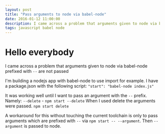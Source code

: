 ```yaml
---
layout: post
title: "Pass arguments to node via babel-node"
date: 2016-01-12 11:00:00
description: I came across a problem that arguments given to node via babel-node prefixed with -- are not passed
tags: javascript babel node
---
```


# Hello everybody

I came across a problem that arguments given to node via babel-node prefixed with `--` are not passed

I'm building a nodejs app with babel-node to use import for example.
I have a package.json with the following script:
`"start": "babel-node index.js"`

It was working well until I want to pass an argument with the `--` prefix.
Namely: `--delete` - `npm start --delete`
When I used delete the arguments were passed.
`npm start delete`

A workaround for this without touching the current toolchain is only to pass arguments which are prefixed with `--`
via `npm start -- --argument`.
Then `--argument` is passed to node.
